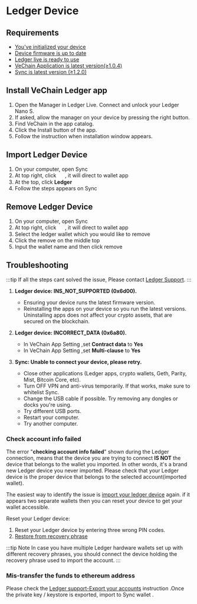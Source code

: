 # Ledger Device
## Requirements
- [You've initialized your device](https://support.ledger.com/hc/en-us/articles/360000613793)
- [Device firmware is up to date](https://support.ledger.com/hc/en-us/articles/360002731113)
- [Ledger live is ready to use](https://support.ledger.com/hc/en-us/articles/360006395233)
- [VeChain Application is latest version(≥1.0.4)](https://support.ledger.com/hc/en-us/articles/360006523674)
- [Sync is latest version (≥1.2.0)](https://env.vechain.org/)

## Install VeChain Ledger app 
1. Open the Manager in Ledger Live.
Connect and unlock your Ledger Nano S.
2. If asked, allow the manager on your device by pressing the right button.
3. Find VeChain in the app catalog.
4. Click the Install button of the app.
5. Follow the instruction when installation window appears.

## Import Ledger Device 
1. On your computer, open Sync
2. At top right, click <img src="~@public/images/sync/wallets.png" width = "16px" height = "16px" align=center /> , it will direct to wallet app
3. At the top, click **Ledger** 
4. Follow the steps appears on Sync

## Remove Ledger Device 
1. On your computer, open Sync
2. At top right, click <img src="~@public/images/sync/wallets.png" width = "16px" height = "16px" align=center /> , it will direct to wallet app
3. Select the ledger wallet which you would like to remove
4. Click the remove on the middle top
5. Input the wallet name and then click remove

## Troubleshooting
:::tip 
If all the steps cant solved the issue, Please contact [Ledger Support](https://support.ledger.com/hc/requests/new).
:::

1. **Ledger device: INS_NOT_SUPPORTED (0x6d00).**
 
   - Ensuring your device runs the latest firmware version.
   - Reinstalling the apps on your device so you run the latest versions. Uninstalling apps does not affect your crypto assets, that are secured on the blockchain.

2. **Ledger device: INCORRECT_DATA (0x6a80).**

   - In VeChain App Setting ,set **Contract data** to **Yes**
   - In VeChain App Setting ,set **Multi-clause** to **Yes**

3. **Sync: Unable to connect your device, please retry.**

   - Close other applications (Ledger apps, crypto wallets, Geth, Parity, Mist, Bitcoin Core, etc).
   - Turn OFF VPN and anti-virus temporarily. If that works, make sure to whitelist Sync. 
   - Change the USB cable if possible. Try removing any dongles or docks you're using. 
   - Try different USB ports.
   - Restart your computer.
   - Try another computer.
  
###  Check account info failed 
The error "**checking account info failed**" shown during the Ledger connection, means that the device you are trying to connect **IS NOT** the device that belongs to the wallet you imported. In other words, it's a brand new Ledger device you never imported. Please check that your Ledger device is the proper device that belongs to the selected account(imported wallet). 

The easiest way to identify the issue is [import your ledger device](#import-ledger-device) again. if it appears two separate wallets then you can reset your device to get your wallet accessible. 

Reset your Ledger device:
1. Reset your Ledger device by entering three wrong PIN codes.
2. [Restore from recovery phrase](https://support.ledger.com/hc/en-us/articles/4404382560913-Restore-from-recovery-phrase?support=true)
  
:::tip Note
In case you have multiple Ledger hardware wallets set up with different recovery phrases, you should connect the device holding the recovery phrase used to import the account.
:::

### Mis-transfer the funds to ethereum address
Please check the [Ledger support-Export your accounts](https://support.ledger.com/hc/en-us/articles/115005297709-Export-your-accounts) instruction .Once the private key / keystore is exported, import to Sync wallet . 
